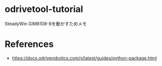 # odrivetool-tutorial
SteadyWin GIM8108-8を動かすためメモ

# References
- https://docs.odriverobotics.com/v/latest/guides/python-package.html
